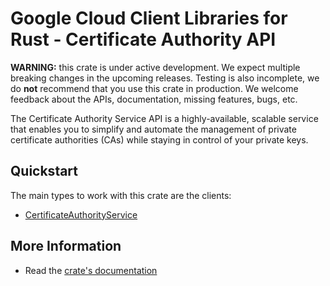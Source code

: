 # Google Cloud Client Libraries for Rust - Certificate Authority API

<!-- Code generated by sidekick. DO NOT EDIT. -->

**WARNING:** this crate is under active development. We expect multiple breaking
changes in the upcoming releases. Testing is also incomplete, we do **not**
recommend that you use this crate in production. We welcome feedback about the
APIs, documentation, missing features, bugs, etc.

The Certificate Authority Service API is a highly-available, scalable
service that enables you to simplify and automate the management of
private certificate authorities (CAs) while staying in control of your
private keys.

## Quickstart

The main types to work with this crate are the clients:

* [CertificateAuthorityService](https://docs.rs/google-cloud-security-privateca-v1/latest/google_cloud_security_privateca_v1/client/struct.CertificateAuthorityService.html)

## More Information

* Read the [crate's documentation](https://docs.rs/google-cloud-security-privateca-v1/latest/google-cloud-security-privateca-v1)
